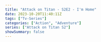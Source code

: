 ```yaml
---
title: "Attack on Titan - S2E2 - I'm Home"
date: 2023-10-20T11:40:11Z
tags: ["Tv-Series"]
categories: ["Action", "Adventure"]
series: ["Attack on Titan S2"]
showSummary: false
---
```


  <mux-player stream-type="on-demand"
  src="https://kp3d-my.sharepoint.com/personal/ryoo_kp3d_onmicrosoft_com/_layouts/15/download.aspx?share=Eei3VcpbKxpNk9TCQiaFSs0B2vXU7aw-s69A3jIjz0R2HA" prefer-playback="mse" controls>
  </mux-player>
  
  
  <script src="https://cdn.jsdelivr.net/npm/@mux/mux-player"></script>
  
 <script type="application/ld+json">
 {
  "@context": "https://schema.org/",
  "@type": "VideoObject",
  "name": "Attack on Titan - S2E2 - I'm Home",
  "contentUrl": "https://stream.mux.com/ocfOQ8Z579A6n4EMTy01580202iCwm3q4nN5fKcVH4YHPk.m3u8",
  "thumbnailUrl": "https://www.themoviedb.org/t/p/original/1ptv8xOQI87ESiLPeZZ9XYAkAL3.jpg?width=314&fit_mode=preserve&time=25",
  "uploadDate": "2023-10-20T11:40:11Z",
}

</script>
